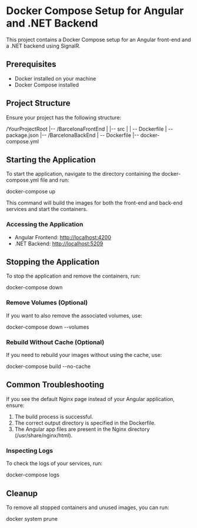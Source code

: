 # Docker Compose Setup for Angular and .NET Backend

This project contains a Docker Compose setup for an Angular front-end and a .NET backend using SignalR. 

## Prerequisites

- Docker installed on your machine
- Docker Compose installed

## Project Structure

Ensure your project has the following structure:

/YourProjectRoot
|-- /BarcelonaFrontEnd
|   |-- src
|   |   -- Dockerfile
|   -- package.json
|-- /BarcelonaBackEnd
|   -- Dockerfile
|-- docker-compose.yml

## Starting the Application

To start the application, navigate to the directory containing the docker-compose.yml file and run:

docker-compose up

This command will build the images for both the front-end and back-end services and start the containers.

### Accessing the Application

- Angular Frontend: [http://localhost:4200](http://localhost:4200)
- .NET Backend: [http://localhost:5209](http://localhost:5209)

## Stopping the Application

To stop the application and remove the containers, run:

docker-compose down

### Remove Volumes (Optional)

If you want to also remove the associated volumes, use:

docker-compose down --volumes

### Rebuild Without Cache (Optional)

If you need to rebuild your images without using the cache, use:

docker-compose build --no-cache

## Common Troubleshooting

If you see the default Nginx page instead of your Angular application, ensure:

1. The build process is successful.
2. The correct output directory is specified in the Dockerfile.
3. The Angular app files are present in the Nginx directory (/usr/share/nginx/html).

### Inspecting Logs

To check the logs of your services, run:

docker-compose logs

## Cleanup

To remove all stopped containers and unused images, you can run:

docker system prune
